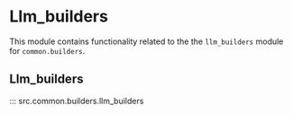 # Llm_builders

This module contains functionality related to the the `llm_builders` module for `common.builders`.

## Llm_builders

::: src.common.builders.llm_builders

